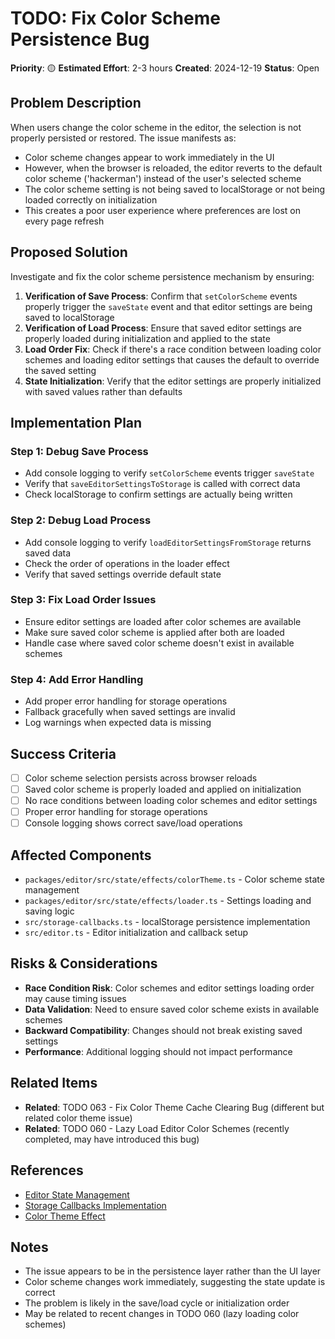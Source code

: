 # TODO: Fix Color Scheme Persistence Bug

**Priority**: 🟡
**Estimated Effort**: 2-3 hours
**Created**: 2024-12-19
**Status**: Open

## Problem Description

When users change the color scheme in the editor, the selection is not properly persisted or restored. The issue manifests as:

- Color scheme changes appear to work immediately in the UI
- However, when the browser is reloaded, the editor reverts to the default color scheme ('hackerman') instead of the user's selected scheme
- The color scheme setting is not being saved to localStorage or not being loaded correctly on initialization
- This creates a poor user experience where preferences are lost on every page refresh

## Proposed Solution

Investigate and fix the color scheme persistence mechanism by ensuring:

1. **Verification of Save Process**: Confirm that `setColorScheme` events properly trigger the `saveState` event and that editor settings are being saved to localStorage
2. **Verification of Load Process**: Ensure that saved editor settings are properly loaded during initialization and applied to the state
3. **Load Order Fix**: Check if there's a race condition between loading color schemes and loading editor settings that causes the default to override the saved setting
4. **State Initialization**: Verify that the editor settings are properly initialized with saved values rather than defaults

## Implementation Plan

### Step 1: Debug Save Process
- Add console logging to verify `setColorScheme` events trigger `saveState`
- Verify that `saveEditorSettingsToStorage` is called with correct data
- Check localStorage to confirm settings are actually being written

### Step 2: Debug Load Process  
- Add console logging to verify `loadEditorSettingsFromStorage` returns saved data
- Check the order of operations in the loader effect
- Verify that saved settings override default state

### Step 3: Fix Load Order Issues
- Ensure editor settings are loaded after color schemes are available
- Make sure saved color scheme is applied after both are loaded
- Handle case where saved color scheme doesn't exist in available schemes

### Step 4: Add Error Handling
- Add proper error handling for storage operations
- Fallback gracefully when saved settings are invalid
- Log warnings when expected data is missing

## Success Criteria

- [ ] Color scheme selection persists across browser reloads
- [ ] Saved color scheme is properly loaded and applied on initialization
- [ ] No race conditions between loading color schemes and editor settings
- [ ] Proper error handling for storage operations
- [ ] Console logging shows correct save/load operations

## Affected Components

- `packages/editor/src/state/effects/colorTheme.ts` - Color scheme state management
- `packages/editor/src/state/effects/loader.ts` - Settings loading and saving logic
- `src/storage-callbacks.ts` - localStorage persistence implementation
- `src/editor.ts` - Editor initialization and callback setup

## Risks & Considerations

- **Race Condition Risk**: Color schemes and editor settings loading order may cause timing issues
- **Data Validation**: Need to ensure saved color scheme exists in available schemes
- **Backward Compatibility**: Changes should not break existing saved settings
- **Performance**: Additional logging should not impact performance

## Related Items

- **Related**: TODO 063 - Fix Color Theme Cache Clearing Bug (different but related color theme issue)
- **Related**: TODO 060 - Lazy Load Editor Color Schemes (recently completed, may have introduced this bug)

## References

- [Editor State Management](packages/editor/src/state/)
- [Storage Callbacks Implementation](src/storage-callbacks.ts)
- [Color Theme Effect](packages/editor/src/state/effects/colorTheme.ts)

## Notes

- The issue appears to be in the persistence layer rather than the UI layer
- Color scheme changes work immediately, suggesting the state update is correct
- The problem is likely in the save/load cycle or initialization order
- May be related to recent changes in TODO 060 (lazy loading color schemes)
